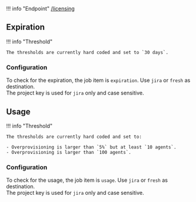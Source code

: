 !!! info "Endpoint"
    [/licensing](../licensing)

## Expiration

!!! info "Threshold"  

    The thresholds are currently hard coded and set to `30 days`.  

### Configuration

To check for the expiration, the job item is `expiration`. Use `jira` or `fresh` as destination.  
The project key is used for `jira` only and case sensitive.

## Usage

!!! info "Threshold"  

    The thresholds are currently hard coded and set to:  

    - Overprovisioning is larger than `5%` but at least `10 agents`.  
    - Overprovisioning is larger than `100 agents`.

### Configuration

To check for the usage, the job item is `usage`. Use `jira` or `fresh` as destination.  
The project key is used for `jira` only and case sensitive.


